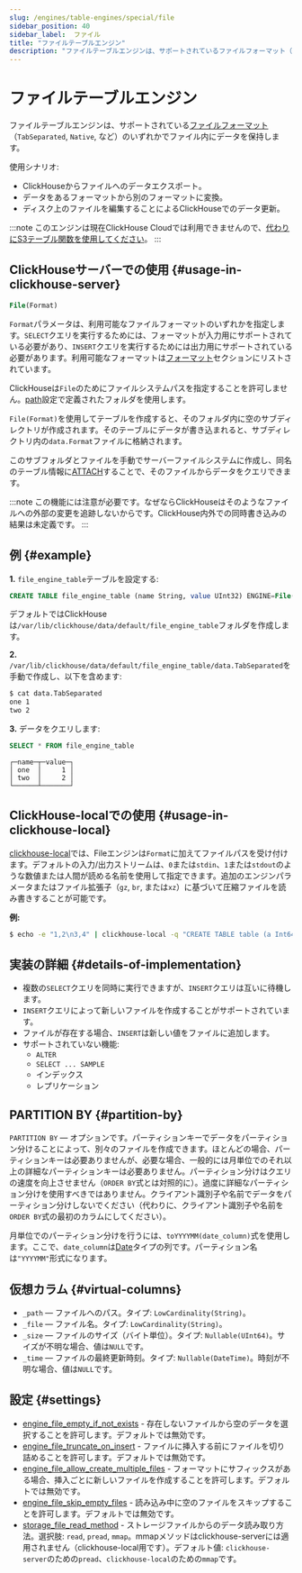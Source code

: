 ```yaml
---
slug: /engines/table-engines/special/file
sidebar_position: 40
sidebar_label:  ファイル
title: "ファイルテーブルエンジン"
description: "ファイルテーブルエンジンは、サポートされているファイルフォーマット（`TabSeparated`, `Native`, など）のいずれかでファイル内にデータを保持します。"
---
```


# ファイルテーブルエンジン

ファイルテーブルエンジンは、サポートされている[ファイルフォーマット](../../../interfaces/formats.md#formats)（`TabSeparated`, `Native`, など）のいずれかでファイル内にデータを保持します。

使用シナリオ:

- ClickHouseからファイルへのデータエクスポート。
- データをあるフォーマットから別のフォーマットに変換。
- ディスク上のファイルを編集することによるClickHouseでのデータ更新。

:::note
このエンジンは現在ClickHouse Cloudでは利用できませんので、[代わりにS3テーブル関数を使用してください](/sql-reference/table-functions/s3.md)。
:::

## ClickHouseサーバーでの使用 {#usage-in-clickhouse-server}

``` sql
File(Format)
```

`Format`パラメータは、利用可能なファイルフォーマットのいずれかを指定します。`SELECT`クエリを実行するためには、フォーマットが入力用にサポートされている必要があり、`INSERT`クエリを実行するためには出力用にサポートされている必要があります。利用可能なフォーマットは[フォーマット](../../../interfaces/formats.md#formats)セクションにリストされています。

ClickHouseは`File`のためにファイルシステムパスを指定することを許可しません。[path](../../../operations/server-configuration-parameters/settings.md)設定で定義されたフォルダを使用します。

`File(Format)`を使用してテーブルを作成すると、そのフォルダ内に空のサブディレクトリが作成されます。そのテーブルにデータが書き込まれると、サブディレクトリ内の`data.Format`ファイルに格納されます。

このサブフォルダとファイルを手動でサーバーファイルシステムに作成し、同名のテーブル情報に[ATTACH](../../../sql-reference/statements/attach.md)することで、そのファイルからデータをクエリできます。

:::note
この機能には注意が必要です。なぜならClickHouseはそのようなファイルへの外部の変更を追跡しないからです。ClickHouse内外での同時書き込みの結果は未定義です。
:::

## 例 {#example}

**1.** `file_engine_table`テーブルを設定する:

``` sql
CREATE TABLE file_engine_table (name String, value UInt32) ENGINE=File(TabSeparated)
```

デフォルトではClickHouseは`/var/lib/clickhouse/data/default/file_engine_table`フォルダを作成します。

**2.** ```/var/lib/clickhouse/data/default/file_engine_table/data.TabSeparated```を手動で作成し、以下を含めます:

``` bash
$ cat data.TabSeparated
one 1
two 2
```

**3.** データをクエリします:

``` sql
SELECT * FROM file_engine_table
```

``` text
┌─name─┬─value─┐
│ one  │     1 │
│ two  │     2 │
└──────┴───────┘
```

## ClickHouse-localでの使用 {#usage-in-clickhouse-local}

[clickhouse-local](../../../operations/utilities/clickhouse-local.md)では、Fileエンジンは`Format`に加えてファイルパスを受け付けます。デフォルトの入力/出力ストリームは、`0`または`stdin`、`1`または`stdout`のような数値または人間が読める名前を使用して指定できます。追加のエンジンパラメータまたはファイル拡張子（`gz`, `br`, または`xz`）に基づいて圧縮ファイルを読み書きすることが可能です。

**例:**

``` bash
$ echo -e "1,2\n3,4" | clickhouse-local -q "CREATE TABLE table (a Int64, b Int64) ENGINE = File(CSV, stdin); SELECT a, b FROM table; DROP TABLE table"
```

## 実装の詳細 {#details-of-implementation}

- 複数の`SELECT`クエリを同時に実行できますが、`INSERT`クエリは互いに待機します。
- `INSERT`クエリによって新しいファイルを作成することがサポートされています。
- ファイルが存在する場合、`INSERT`は新しい値をファイルに追加します。
- サポートされていない機能:
    - `ALTER`
    - `SELECT ... SAMPLE`
    - インデックス
    - レプリケーション

## PARTITION BY {#partition-by}

`PARTITION BY` — オプションです。パーティションキーでデータをパーティション分けることによって、別々のファイルを作成できます。ほとんどの場合、パーティションキーは必要ありませんが、必要な場合、一般的には月単位でのそれ以上の詳細なパーティションキーは必要ありません。パーティション分けはクエリの速度を向上させません（`ORDER BY`式とは対照的に）。過度に詳細なパーティション分けを使用すべきではありません。クライアント識別子や名前でデータをパーティション分けしないでください（代わりに、クライアント識別子や名前を`ORDER BY`式の最初のカラムにしてください）。

月単位でのパーティション分けを行うには、`toYYYYMM(date_column)`式を使用します。ここで、`date_column`は[Date](/sql-reference/data-types/date.md)タイプの列です。パーティション名は`"YYYYMM"`形式になります。

## 仮想カラム {#virtual-columns}

- `_path` — ファイルへのパス。タイプ: `LowCardinality(String)`。
- `_file` — ファイル名。タイプ: `LowCardinality(String)`。
- `_size` — ファイルのサイズ（バイト単位）。タイプ: `Nullable(UInt64)`。サイズが不明な場合、値は`NULL`です。
- `_time` — ファイルの最終更新時刻。タイプ: `Nullable(DateTime)`。時刻が不明な場合、値は`NULL`です。

## 設定 {#settings}

- [engine_file_empty_if_not_exists](/operations/settings/settings.md#engine-file-empty_if-not-exists) - 存在しないファイルから空のデータを選択することを許可します。デフォルトでは無効です。
- [engine_file_truncate_on_insert](/operations/settings/settings.md#engine-file-truncate-on-insert) - ファイルに挿入する前にファイルを切り詰めることを許可します。デフォルトでは無効です。
- [engine_file_allow_create_multiple_files](/operations/settings/settings.md#engine-file_allow_create_multiple_files) - フォーマットにサフィックスがある場合、挿入ごとに新しいファイルを作成することを許可します。デフォルトでは無効です。
- [engine_file_skip_empty_files](/operations/settings/settings.md#engine-file_skip_empty_files) - 読み込み中に空のファイルをスキップすることを許可します。デフォルトでは無効です。
- [storage_file_read_method](/operations/settings/settings.md#engine-file-empty_if-not-exists) - ストレージファイルからのデータ読み取り方法。選択肢: `read`, `pread`, `mmap`。mmapメソッドはclickhouse-serverには適用されません（clickhouse-local用です）。デフォルト値: `clickhouse-server`のための`pread`、`clickhouse-local`のための`mmap`です。

